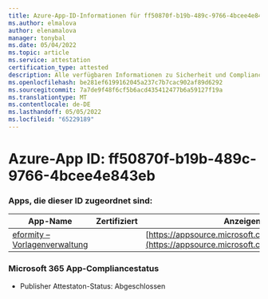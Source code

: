 ```yaml
---
title: Azure-App-ID-Informationen für ff50870f-b19b-489c-9766-4bcee4e843eb
ms.author: elmalova
author: elenamalova
manager: tonybal
ms.date: 05/04/2022
ms.topic: article
ms.service: attestation
certification_type: attested
description: Alle verfügbaren Informationen zu Sicherheit und Compliance für ff50870f-b19b-489c-9766-4bcee4e843eb.
ms.openlocfilehash: be281ef6199162045a237c7b7cac902af89d6292
ms.sourcegitcommit: 7a7de9f48f6cf5b6acd435412477b6a59127f19a
ms.translationtype: MT
ms.contentlocale: de-DE
ms.lasthandoff: 05/05/2022
ms.locfileid: "65229189"
---
```

# <a name="azure-app-id-ff50870f-b19b-489c-9766-4bcee4e843eb"></a>Azure-App ID: ff50870f-b19b-489c-9766-4bcee4e843eb


### <a name="apps-associated-with-this-id"></a>Apps, die dieser ID zugeordnet sind:
| **App-Name** | **Zertifiziert** | **Anzeigen in AppSource** |
|--------------|---------------|-----------------------|
| [eformity – Vorlagenverwaltung](../forward/WA200003519.md) |  | [https://appsource.microsoft.com/product/office/WA200003519](https://appsource.microsoft.com/product/office/WA200003519) |

### <a name="microsoft-365-app-compliance-status"></a>Microsoft 365 App-Compliancestatus
- Publisher Attestaton-Status: Abgeschlossen
